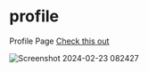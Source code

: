 # profile
Profile Page [Check this out](https://harshtiwari.me/profile)



![Screenshot 2024-02-23 082427](https://github.com/harshvarddhantiwari/profile/assets/24490735/1d0ba64a-341a-4173-ad6a-666d5ab8d2dc)
